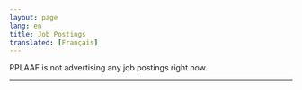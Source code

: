 ```yaml
---
layout: page
lang: en
title: Job Postings
translated: [Français]
---
```


PPLAAF is not advertising any job postings right now.

--------------
